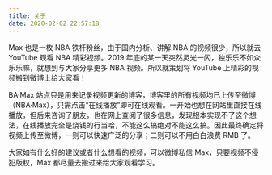 ```yaml
---
title: 关于
date: 2020-02-02 22:57:18
---
```


Max 也是一枚 NBA 铁杆粉丝，由于国内分析、讲解 NBA 的视频很少，所以就去 YouTube 观看 NBA 精彩视频。2019 年底的某一天突然灵光一闪，独乐乐不如众乐乐嘛，就想到与大家分享更多 NBA 视频。所以就策划将 YouTube 上精彩的视频搬到微博上给大家看！

BA·Max 站点只是用来记录视频更新的博客，博客里的所有视频均已上传至微博（NBA·Max），只需点击“在线播放”即可在线观看。一开始也想在网站里直接在线播放，但后来咨询了朋友，也在网上查阅了很多信息，发现根本实现不了这个想法，在线播放完全是烧钱的行当哈，不能这么搞绝对不能这么搞。因此最终确定将视频上传至微博，一则可以快速广泛的分享；二则可以不用白白浪费 RMB 了。

大家如有什么好的建议或者什么想看的视频，可以微博私信 Max，只要视频不侵犯版权，Max 都尽量去搬过来给大家观看学习。
